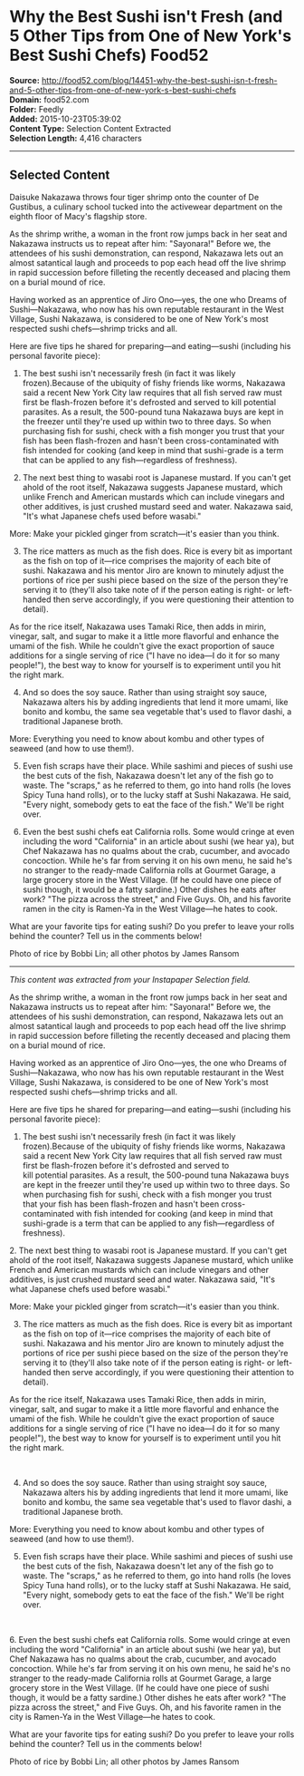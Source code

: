 # Why the Best Sushi isn't Fresh (and 5 Other Tips from One of New York's Best Sushi Chefs) Food52

**Source:** http://food52.com/blog/14451-why-the-best-sushi-isn-t-fresh-and-5-other-tips-from-one-of-new-york-s-best-sushi-chefs  
**Domain:** food52.com  
**Folder:** Feedly  
**Added:** 2015-10-23T05:39:02  
**Content Type:** Selection Content Extracted  
**Selection Length:** 4,416 characters  


---

## Selected Content

Daisuke Nakazawa throws four tiger shrimp onto the counter of De Gustibus, a culinary school tucked into the activewear department on the eighth floor of Macy's flagship store.

As the shrimp writhe, a woman in the front row jumps back in her seat and Nakazawa instructs us to repeat after him: "Sayonara!" Before we, the attendees of his sushi demonstration, can respond, Nakazawa lets out an almost satantical laugh and proceeds to pop each head off the live shrimp in rapid succession before filleting the recently deceased and placing them on a burial mound of rice.

Having worked as an apprentice of Jiro Ono—yes, the one who Dreams of Sushi—Nakazawa, who now has his own reputable restaurant in the West Village, Sushi Nakazawa, is considered to be one of New York's most respected sushi chefs—shrimp tricks and all.

Here are five tips he shared for preparing—and eating—sushi (including his personal favorite piece):

1. The best sushi isn't necessarily fresh (in fact it was likely frozen).Because of the ubiquity of fishy friends like worms, Nakazawa said a recent New York City law requires that all fish served raw must first be flash-frozen before it's defrosted and served to kill potential parasites. As a result, the 500-pound tuna Nakazawa buys are kept in the freezer until they're used up within two to three days. So when purchasing fish for sushi, check with a fish monger you trust that your fish has been flash-frozen and hasn't been cross-contaminated with fish intended for cooking (and keep in mind that sushi-grade is a term that can be applied to any fish—regardless of freshness).

2. The next best thing to wasabi root is Japanese mustard.
If you can't get ahold of the root itself, Nakazawa suggests Japanese mustard, which unlike French and American mustards which can include vinegars and other additives, is just crushed mustard seed and water. Nakazawa said, "It's what Japanese chefs used before wasabi."

More: Make your pickled ginger from scratch—it's easier than you think.

3. The rice matters as much as the fish does.
Rice is every bit as important as the fish on top of it—rice comprises the majority of each bite of sushi. Nakazawa and his mentor Jiro are known to minutely adjust the portions of rice per sushi piece based on the size of the person they're serving it to (they'll also take note of if the person eating is right- or left-handed then serve accordingly, if you were questioning their attention to detail).

As for the rice itself, Nakazawa uses Tamaki Rice, then adds in mirin, vinegar, salt, and sugar to make it a little more flavorful and enhance the umami of the fish. While he couldn't give the exact proportion of sauce additions for a single serving of rice ("I have no idea—I do it for so many people!"), the best way to know for yourself is to experiment until you hit the right mark.

4. And so does the soy sauce.
Rather than using straight soy sauce, Nakazawa alters his by adding ingredients that lend it more umami, like bonito and kombu, the same sea vegetable that's used to flavor dashi, a traditional Japanese broth.

More: Everything you need to know about kombu and other types of seaweed (and how to use them!).

5. Even fish scraps have their place.
While sashimi and pieces of sushi use the best cuts of the fish, Nakazawa doesn't let any of the fish go to waste. The "scraps," as he referred to them, go into hand rolls (he loves Spicy Tuna hand rolls), or to the lucky staff at Sushi Nakazawa. He said, "Every night, somebody gets to eat the face of the fish." We'll be right over.

6. Even the best sushi chefs eat California rolls.
Some would cringe at even including the word "California" in an article about sushi (we hear ya), but Chef Nakazawa has no qualms about the crab, cucumber, and avocado concoction. While he's far from serving it on his own menu, he said he's no stranger to the ready-made California rolls at Gourmet Garage, a large grocery store in the West Village. (If he could have one piece of sushi though, it would be a fatty sardine.) Other dishes he eats after work? "The pizza across the street," and Five Guys. Oh, and his favorite ramen in the city is Ramen-Ya in the West Village—he hates to cook.

What are your favorite tips for eating sushi? Do you prefer to leave your rolls behind the counter? Tell us in the comments below!

Photo of rice by Bobbi Lin; all other photos by James Ransom

---

*This content was extracted from your Instapaper Selection field.*

As the shrimp writhe, a woman in the front row jumps back in her seat and Nakazawa instructs us to repeat after him: "Sayonara!" Before we, the attendees of his sushi demonstration, can respond, Nakazawa lets out an almost satantical laugh and proceeds to pop each head off the live shrimp in rapid succession before filleting the recently deceased and placing them on a burial mound of rice.

Having worked as an apprentice of Jiro Ono—yes, the one who Dreams of Sushi—Nakazawa, who now has his own reputable restaurant in the West Village, Sushi Nakazawa, is considered to be one of New York's most respected sushi chefs—shrimp tricks and all.

Here are five tips he shared for preparing—and eating—sushi (including his personal favorite piece):

1. The best sushi isn't necessarily fresh (in fact it was likely frozen).Because of the ubiquity of fishy friends like worms, Nakazawa said a recent New York City law requires that all fish served raw must first be flash-frozen before it's defrosted and served to kill potential parasites. As a result, the 500-pound tuna Nakazawa buys are kept in the freezer until they're used up within two to three days. So when purchasing fish for sushi, check with a fish monger you trust that your fish has been flash-frozen and hasn't been cross-contaminated with fish intended for cooking (and keep in mind that sushi-grade is a term that can be applied to any fish—regardless of freshness).

2. The next best thing to wasabi root is Japanese mustard.
If you can't get ahold of the root itself, Nakazawa suggests Japanese mustard, which unlike French and American mustards which can include vinegars and other additives, is just crushed mustard seed and water. Nakazawa said, "It's what Japanese chefs used before wasabi."

More: Make your pickled ginger from scratch—it's easier than you think.

3. The rice matters as much as the fish does.
Rice is every bit as important as the fish on top of it—rice comprises the majority of each bite of sushi. Nakazawa and his mentor Jiro are known to minutely adjust the portions of rice per sushi piece based on the size of the person they're serving it to (they'll also take note of if the person eating is right- or left-handed then serve accordingly, if you were questioning their attention to detail). 

As for the rice itself, Nakazawa uses Tamaki Rice, then adds in mirin, vinegar, salt, and sugar to make it a little more flavorful and enhance the umami of the fish. While he couldn't give the exact proportion of sauce additions for a single serving of rice ("I have no idea—I do it for so many people!"), the best way to know for yourself is to experiment until you hit the right mark.

  

4. And so does the soy sauce.
Rather than using straight soy sauce, Nakazawa alters his by adding ingredients that lend it more umami, like bonito and kombu, the same sea vegetable that's used to flavor dashi, a traditional Japanese broth.

More: Everything you need to know about kombu and other types of seaweed (and how to use them!).

5. Even fish scraps have their place.
While sashimi and pieces of sushi use the best cuts of the fish, Nakazawa doesn't let any of the fish go to waste. The "scraps," as he referred to them, go into hand rolls (he loves Spicy Tuna hand rolls), or to the lucky staff at Sushi Nakazawa. He said, "Every night, somebody gets to eat the face of the fish." We'll be right over.

   

6. Even the best sushi chefs eat California rolls.
Some would cringe at even including the word "California" in an article about sushi (we hear ya), but Chef Nakazawa has no qualms about the crab, cucumber, and avocado concoction. While he's far from serving it on his own menu, he said he's no stranger to the ready-made California rolls at Gourmet Garage, a large grocery store in the West Village. (If he could have one piece of sushi though, it would be a fatty sardine.) Other dishes he eats after work? "The pizza across the street," and Five Guys. Oh, and his favorite ramen in the city is Ramen-Ya in the West Village—he hates to cook.

What are your favorite tips for eating sushi? Do you prefer to leave your rolls behind the counter? Tell us in the comments below!

Photo of rice by Bobbi Lin; all other photos by James Ransom
